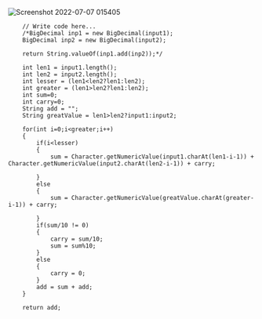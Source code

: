 ![Screenshot 2022-07-07 015405](https://user-images.githubusercontent.com/56172886/177636617-614ea820-0522-43a5-8254-b0dd330b3235.png)
    
    
    	// Write code here...
		/*BigDecimal inp1 = new BigDecimal(input1);
		BigDecimal inp2 = new BigDecimal(input2);

		return String.valueOf(inp1.add(inp2));*/

		int len1 = input1.length();
		int len2 = input2.length();
		int lesser = (len1<len2?len1:len2);
		int greater = (len1>len2?len1:len2);
		int sum=0;
		int carry=0;
		String add = "";
		String greatValue = len1>len2?input1:input2;

		for(int i=0;i<greater;i++)
		{
			if(i<lesser)
			{
				sum = Character.getNumericValue(input1.charAt(len1-i-1)) + Character.getNumericValue(input2.charAt(len2-i-1)) + carry;
				
			}
			else
			{
				sum = Character.getNumericValue(greatValue.charAt(greater-i-1)) + carry;
				
			}
			if(sum/10 != 0)
			{
				carry = sum/10;
				sum = sum%10;
			}
			else
			{
				carry = 0;
			}
			add = sum + add;
		}

		return add;
